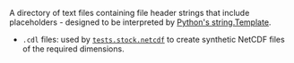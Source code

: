 A directory of text files containing file header strings that include
placeholders - designed to be interpreted by 
[Python's string.Template](https://docs.python.org/3/library/string.html#string.Template).

* `.cdl` files: used by [`tests.stock.netcdf`](../netcdf.py) to create
synthetic NetCDF files of the required dimensions.
